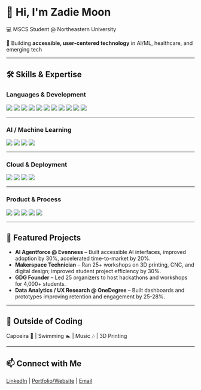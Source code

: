 # 👋 Hi, I'm Zadie Moon

💻 MSCS Student @ Northeastern University 

🌱 Building **accessible, user-centered technology** in AI/ML, healthcare, and emerging tech  

---

## 🛠 Skills & Expertise

### Languages & Development
<div>
  <img src="https://img.shields.io/badge/Python-3776AB?style=for-the-badge&logo=python&logoColor=white"/>
  <img src="https://img.shields.io/badge/Java-007396?style=for-the-badge&logo=java&logoColor=white"/>
  <img src="https://img.shields.io/badge/C/C++-00599C?style=for-the-badge&logo=c%2B%2B&logoColor=white"/>
  <img src="https://img.shields.io/badge/JavaScript-F7DF1E?style=for-the-badge&logo=javascript&logoColor=black"/>
  <img src="https://img.shields.io/badge/TypeScript-3178C6?style=for-the-badge&logo=typescript&logoColor=white"/>
  <img src="https://img.shields.io/badge/React-61DAFB?style=for-the-badge&logo=react&logoColor=black"/>
  <img src="https://img.shields.io/badge/Node.js-339933?style=for-the-badge&logo=node.js&logoColor=white"/>
  <img src="https://img.shields.io/badge/HTML5-E34F26?style=for-the-badge&logo=html5&logoColor=white"/>
  <img src="https://img.shields.io/badge/CSS3-1572B6?style=for-the-badge&logo=css3&logoColor=white"/>
  <img src="https://img.shields.io/badge/R-276DC3?style=for-the-badge&logo=r&logoColor=white"/>
  <img src="https://img.shields.io/badge/Swift-F05138?style=for-the-badge&logo=swift&logoColor=white"/>
</div>

---

### AI / Machine Learning
<div>
  <img src="https://img.shields.io/badge/PyTorch-F05032?style=for-the-badge&logo=pytorch&logoColor=white"/>
  <img src="https://img.shields.io/badge/TensorFlow-FF6F00?style=for-the-badge&logo=tensorflow&logoColor=white"/>
  <img src="https://img.shields.io/badge/NLP, CV, Speech, RL-lightgrey?style=for-the-badge"/>
  <img src="https://img.shields.io/badge/Multimodal-Models-8A2BE2?style=for-the-badge"/>
</div>

---

### Cloud & Deployment
<div>
  <img src="https://img.shields.io/badge/AWS-232F3E?style=for-the-badge&logo=amazon-aws&logoColor=white"/>
  <img src="https://img.shields.io/badge/GCP-F5F5F5?style=for-the-badge&logo=google-cloud&logoColor=black"/>
  <img src="https://img.shields.io/badge/Azure-0089D6?style=for-the-badge&logo=microsoft-azure&logoColor=white"/>
  <img src="https://img.shields.io/badge/ML_Deployment-Production-green?style=for-the-badge"/>
</div>

---

### Product & Process
<div>
  <img src="https://img.shields.io/badge/Agile/Scrum-0052CC?style=for-the-badge"/>
  <img src="https://img.shields.io/badge/Jira-0052CC?style=for-the-badge&logo=jira&logoColor=white"/>
  <img src="https://img.shields.io/badge/UCD_Figma-F24E1E?style=for-the-badge&logo=figma&logoColor=white"/>
  <img src="https://img.shields.io/badge/Product_Strategy-1E90FF?style=for-the-badge"/>
  <img src="https://img.shields.io/badge/Analytics-FFA500?style=for-the-badge"/>
</div>

---

## 🚀 Featured Projects
- **AI Agentforce @ Evenness** – Built accessible AI interfaces, improved adoption by 30%, accelerated time-to-market by 20%.  
- **Makerspace Technician** – Ran 25+ workshops on 3D printing, CNC, and digital design; improved student project efficiency by 30%.  
- **GDG Founder** – Led 25 organizers to host hackathons and workshops for 4,000+ students.  
- **Data Analytics / UX Research @ OneDegree** – Built dashboards and prototypes improving retention and engagement by 25-28%.  

---
## 🌊 Outside of Coding
Capoeira 🥋 | Swimming 🏊 | Music 🎶 | 3D Printing

---

## 📫 Connect with Me
[LinkedIn](https://www.linkedin.com/) | [Portfolio/Website](https://) | [Email](mailto:zadiemoon.println@gmail.com)

